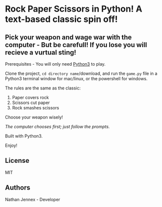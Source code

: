# Rock Paper Scissors in Python! A text-based classic spin off!

## Pick your weapon and wage war with the computer - But be carefull! If you lose you will recieve a vurtual sting!

Prerequisites - You will only need [Python3](https://www.python.org/downloads/) to play.

Clone the project, `cd directory name`/download, and run the `game.py` file in a Python3 terminal window for mac/linux, or the powershell for windows.

The rules are the same as the classic:

1. Paper covers rock
2. Scissors cut paper
3. Rock smashes scissors

Choose your weapon wisely!

*The computer chooses first; just follow the prompts.*

Built with Python3.

Enjoy!

## License
MIT

## Authors
Nathan Jennex - Developer
